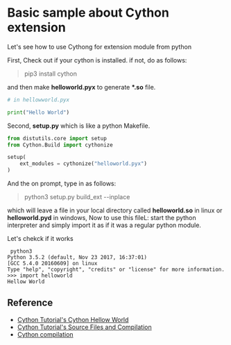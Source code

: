 # Basic sample about Cython extension 

Let's see how to use Cythong for extension module from python 

First, Check out if your cython is installed. if not, do as follows:

> pip3 install cython

and then make **helloworld.pyx** to generate **\*.so** file. 

```python
# in hellowworld.pyx

print("Hello World")
```
Second, **setup.py** which is like a python Makefile. 

```python
from distutils.core import setup
from Cython.Build import cythonize

setup(
    ext_modules = cythonize("helloworld.pyx")
)

```

And the on prompt, type in as follows:

> python3 setup.py build_ext --inplace 

which will leave a file in your local directory called **helloworld.so** in linux or **helloworld.pyd** in windows, Now to use this fileL: start the python interpreter and simply import it as if it was a regular python module.

Let's chekck if it works 

```python3
 python3
Python 3.5.2 (default, Nov 23 2017, 16:37:01) 
[GCC 5.4.0 20160609] on linux
Type "help", "copyright", "credits" or "license" for more information.
>>> import helloworld
Hellow World
```

## Reference 

 - [Cython Tutorial's Cython Hellow World](http://cython.readthedocs.io/en/latest/src/tutorial/cython_tutorial.html#cython-hello-world)
 - [Cython Tutorial's Source Files and Compilation](http://cython.readthedocs.io/en/latest/src/userguide/source_files_and_compilation.html#compilation)
 - [Cython compilation](http://cython.readthedocs.io/en/latest/src/reference/compilation.html)
